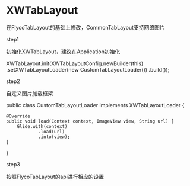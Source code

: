 # XWTabLayout
在FlycoTabLayout的基础上修改，CommonTabLayout支持网络图片

step1

初始化XWTabLayout，建议在Application初始化

XWTabLayout.init(XWTabLayoutConfig.newBuilder(this)
                .setXWTabLayoutLoader(new CustomTabLayoutLoader())
                .build());
                
step2

自定义图片加载框架

public class CustomTabLayoutLoader implements XWTabLayoutLoader {

    @Override
    public void load(Context context, ImageView view, String url) {
        Glide.with(context)
                .load(url)
                .into(view);
    }
}
                
step3 

按照FlycoTabLayout的api进行相应的设置

